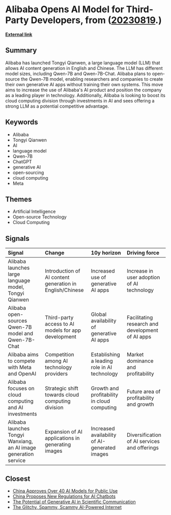 # __Alibaba Opens AI Model for Third-Party Developers__, from ([20230819](https://kghosh.substack.com/p/20230819).)

__[External link](https://www.cnbc.com/2023/08/03/alibaba-launches-open-sourced-ai-model-in-challenge-to-meta.html?utm_source=substack&utm_medium=email)__



## Summary

Alibaba has launched Tongyi Qianwen, a large language model (LLM) that allows AI content generation in English and Chinese. The LLM has different model sizes, including Qwen-7B and Qwen-7B-Chat. Alibaba plans to open-source the Qwen-7B model, enabling researchers and companies to create their own generative AI apps without training their own systems. This move aims to increase the use of Alibaba's AI product and position the company as a leading player in technology. Additionally, Alibaba is looking to boost its cloud computing division through investments in AI and sees offering a strong LLM as a potential competitive advantage.

## Keywords

* Alibaba
* Tongyi Qianwen
* AI
* language model
* Qwen-7B
* ChatGPT
* generative AI
* open-sourcing
* cloud computing
* Meta

## Themes

* Artificial Intelligence
* Open-source Technology
* Cloud Computing

## Signals

| Signal                                                           | Change                                                   | 10y horizon                                   | Driving force                                    |
|:-----------------------------------------------------------------|:---------------------------------------------------------|:----------------------------------------------|:-------------------------------------------------|
| Alibaba launches large language model, Tongyi Qianwen            | Introduction of AI content generation in English/Chinese | Increased use of generative AI apps           | Increase in user adoption of AI technology       |
| Alibaba open-sources Qwen-7B model and Qwen-7B-Chat              | Third-party access to AI models for app development      | Global availability of generative AI apps     | Facilitating research and development of AI apps |
| Alibaba aims to compete with Meta and OpenAI                     | Competition among AI technology providers                | Establishing a leading role in AI technology  | Market dominance and profitability               |
| Alibaba focuses on cloud computing and AI investments            | Strategic shift towards cloud computing division         | Growth and profitability in cloud computing   | Future area of profitability and growth          |
| Alibaba launches Tongyi Wanxiang, an AI image generation service | Expansion of AI applications in generating images        | Increased availability of AI-generated images | Diversification of AI services and offerings     |

## Closest

* [China Approves Over 40 AI Models for Public Use](180b400e2ff14c1358c95031138bbe47)
* [China Proposes New Regulations for AI Chatbots](b6dc0996967d1b60cd671a3f6a787e9b)
* [The Potential of Generative AI in Scientific Communication](60f3a64993d5e355561c59e5d641bec9)
* [The Glitchy, Spammy, Scammy AI-Powered Internet](b30a4282af9e53ca673438a8223d9525)